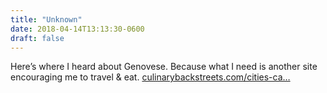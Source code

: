 ```yaml
---
title: "Unknown"
date: 2018-04-14T13:13:30-0600
draft: false
---
```


Here’s where I heard about Genovese. Because what I need is another site encouraging me to travel & eat.
[culinarybackstreets.com/cities-ca…](https://culinarybackstreets.com/cities-category/naples/2018/trattoria-malinconico/)
